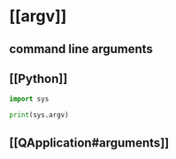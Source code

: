 # [[argv]]
## command line arguments
## [[Python]]
```py
import sys

print(sys.argv)
```

## [[QApplication#arguments]]